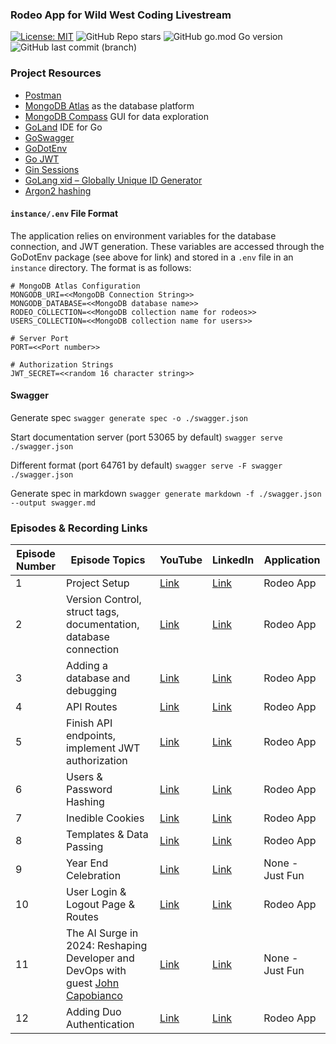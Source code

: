 ### Rodeo App for Wild West Coding Livestream


[![License: MIT](https://img.shields.io/badge/License-MIT-yellow.svg)](https://opensource.org/licenses/MIT)
![GitHub Repo stars](https://img.shields.io/github/stars/kenwalger/Wild-West-Coding-RodeoApp)
![GitHub go.mod Go version](https://img.shields.io/github/go-mod/go-version/kenwalger/Wild-West-Coding-RodeoApp)
![GitHub last commit (branch)](https://img.shields.io/github/last-commit/kenwalger/Wild-West-Coding-RodeoApp/main)

### Project Resources

+ [Postman](https://www.postman.com)
+ [MongoDB Atlas](https://www.mongodb.com/atlas/database) as the database platform
+ [MongoDB Compass](https://www.mongodb.com/products/compass) GUI for data exploration
+ [GoLand](https://www.jetbrains.com/go) IDE for Go
+ [GoSwagger](https://goswagger.io)
+ [GoDotEnv](https://github.com/joho/godotenv)
+ [Go JWT](https://github.com/golang-jwt/jwt)
+ [Gin Sessions]( https://github.com/gin-contrib/sessions)
+ [GoLang xid – Globally Unique ID Generator]( https://pkg.go.dev/github.com/rs/xid)
+ [Argon2 hashing](https://pkg.go.dev/golang.org/x/crypto/argon2)


#### `instance/.env` File Format
The application relies on environment variables for the database connection,
and JWT generation. These variables are accessed through the GoDotEnv package
(see above for link) and stored in a `.env` file in an `instance` directory.
The format is as follows:

```text
# MongoDB Atlas Configuration
MONGODB_URI=<<MongoDB Connection String>>
MONGODB_DATABASE=<<MongoDB database name>>
RODEO_COLLECTION=<<MongoDB collection name for rodeos>>
USERS_COLLECTION=<<MongoDB collection name for users>>

# Server Port
PORT=<<Port number>>

# Authorization Strings
JWT_SECRET=<<random 16 character string>> 
```

#### Swagger
Generate spec
`swagger generate spec -o ./swagger.json`

Start documentation server (port 53065 by default)
`swagger serve ./swagger.json`

Different format (port 64761 by default)
`swagger serve -F swagger ./swagger.json`

Generate spec in markdown
`swagger generate markdown -f ./swagger.json --output swagger.md`

### Episodes & Recording Links

| Episode Number | Episode Topics                                                                                                                           | YouTube  | LinkedIn | Application      |
|----------------|------------------------------------------------------------------------------------------------------------------------------------------|----------|----------|------------------|
| 1              | Project Setup                                                                                                                            | [Link](https://www.youtube.com/watch?v=_BFUo-nQ3dE&list=PL2k86RlAekM-15R1CeiACQDQ6imxFToIF&index=2) | [Link](https://www.linkedin.com/events/wildwestcoding7092169384751763456/comments/) | Rodeo App        |
| 2              | Version Control, struct tags, documentation, database connection                                                                         | [Link](https://www.youtube.com/watch?v=jtVn8ObZbUo&list=PL2k86RlAekM-15R1CeiACQDQ6imxFToIF&index=1&t=1745s) | [Link](https://www.linkedin.com/events/parsing-integrations7092232101378338816/comments/) | Rodeo App        |
| 3              | Adding a database and debugging                                                                                                          | [Link](https://www.youtube.com/watch?v=9bCvgMmJ97s) | [Link](https://www.linkedin.com/events/wwc3-databasestoapisecurity7092272450637332481/comments/) | Rodeo App        |
| 4              | API Routes                                                                                                                               | [Link](https://www.youtube.com/watch?v=nsYZB5jamMw) | [Link](https://www.linkedin.com/events/wwc4-apiroutesanddocumentation7105588023962058752/comments/) | Rodeo App        |
| 5              | Finish API endpoints, implement JWT authorization                                                                                        | [Link](https://www.youtube.com/watch?v=oYqZSAlTPs4&list=PL2k86RlAekM-15R1CeiACQDQ6imxFToIF&index=2) | [Link](https://www.linkedin.com/events/securingtheapi7112464363583676418/comments/) | Rodeo App        |
| 6              | Users & Password Hashing                                                                                                                 | [Link](https://www.youtube.com/watch?v=G5AMUFErcgw&list=PL2k86RlAekM-15R1CeiACQDQ6imxFToIF&index=7) | [Link](https://www.linkedin.com/events/users-passwordhashing7120080186661900288/comments/) | Rodeo App        |
| 7              | Inedible Cookies                                                                                                                         | [Link](https://www.youtube.com/watch?v=anqXlL4EkVc&list=PL2k86RlAekM-15R1CeiACQDQ6imxFToIF&index=1&t=1s) | [Link](https://www.linkedin.com/events/inediblecookies7122360676488019969/comments/) | Rodeo App        |
| 8              | Templates & Data Passing                                                                                                                 | [Link](https://www.youtube.com/watch?v=8lnss4xnpwY&list=PL2k86RlAekM-15R1CeiACQDQ6imxFToIF&index=11) | [Link](https://www.linkedin.com/events/7137830678917746688/comments/) | Rodeo App        |
| 9              | Year End Celebration                                                                                                                     | [Link](https://www.youtube.com/watch?v=C3hkqD1kmb8&t=1s) | [Link](https://www.linkedin.com/events/yearendcelebration-wwc20237139034900170493952/comments/) | None - Just Fun  |
| 10             | User Login & Logout Page & Routes                                                                                                        | [Link](https://www.youtube.com/watch?v=guGxaRcozvM&list=PL2k86RlAekM-15R1CeiACQDQ6imxFToIF) | [Link](https://www.linkedin.com/events/7153155292778647554/comments/) | Rodeo App        |
| 11             | The AI Surge in 2024: Reshaping Developer and DevOps with guest [John Capobianco](https://www.linkedin.com/in/john-capobianco-644a1515/) | [Link](https://www.youtube.com/watch?v=iaV6KDNQXEc) | [Link](https://www.linkedin.com/events/theaisurgein2024-reshapingdevel7150243689200537601/comments/) | None - Just Fun  |
| 12             | Adding Duo Authentication | [Link]() | [Link]() | Rodeo App |
